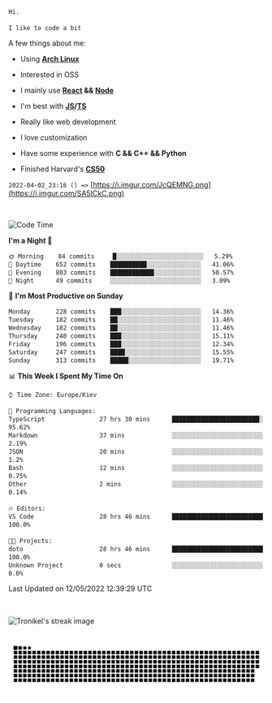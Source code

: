 ```
Hi.

I like to code a bit
```

A few things about me:

-   Using **[Arch Linux](https://archlinux.org/)**

-   Interested in OSS

-   I mainly use **[React](https://reactjs.org/) && [Node](https://nodejs.org/en/)**

-   I'm best with **[JS](https://www.javascript.com/)/[TS](https://www.typescriptlang.org/)**

-   Really like web development

-   I love customization

-   Have some experience with **C && C++ && Python**

-   Finished Harvard's **[CS50](https://cs50.harvard.edu)**

`2022-04-02_23:16 () =>` [https://i.imgur.com/JcQEMNG.png](https://i.imgur.com/SA5ICkC.png)

<br>

<!--START_SECTION:waka-->
![Code Time](http://img.shields.io/badge/Code%20Time-617%20hrs%2026%20mins-blue)

**I'm a Night 🦉** 

```text
🌞 Morning    84 commits     █░░░░░░░░░░░░░░░░░░░░░░░░   5.29% 
🌆 Daytime    652 commits    ██████████░░░░░░░░░░░░░░░   41.06% 
🌃 Evening    803 commits    ████████████░░░░░░░░░░░░░   50.57% 
🌙 Night      49 commits     ░░░░░░░░░░░░░░░░░░░░░░░░░   3.09%

```
📅 **I'm Most Productive on Sunday** 

```text
Monday       228 commits    ███░░░░░░░░░░░░░░░░░░░░░░   14.36% 
Tuesday      182 commits    ██░░░░░░░░░░░░░░░░░░░░░░░   11.46% 
Wednesday    182 commits    ██░░░░░░░░░░░░░░░░░░░░░░░   11.46% 
Thursday     240 commits    ███░░░░░░░░░░░░░░░░░░░░░░   15.11% 
Friday       196 commits    ███░░░░░░░░░░░░░░░░░░░░░░   12.34% 
Saturday     247 commits    ████░░░░░░░░░░░░░░░░░░░░░   15.55% 
Sunday       313 commits    █████░░░░░░░░░░░░░░░░░░░░   19.71%

```


📊 **This Week I Spent My Time On** 

```text
⌚︎ Time Zone: Europe/Kiev

💬 Programming Languages: 
TypeScript               27 hrs 30 mins      ████████████████████████░   95.62% 
Markdown                 37 mins             ░░░░░░░░░░░░░░░░░░░░░░░░░   2.19% 
JSON                     20 mins             ░░░░░░░░░░░░░░░░░░░░░░░░░   1.2% 
Bash                     12 mins             ░░░░░░░░░░░░░░░░░░░░░░░░░   0.75% 
Other                    2 mins              ░░░░░░░░░░░░░░░░░░░░░░░░░   0.14%

🔥 Editors: 
VS Code                  28 hrs 46 mins      █████████████████████████   100.0%

🐱‍💻 Projects: 
doto                     28 hrs 46 mins      █████████████████████████   100.0% 
Unknown Project          0 secs              ░░░░░░░░░░░░░░░░░░░░░░░░░   0.0%

```


 Last Updated on 12/05/2022 12:39:29 UTC
<!--END_SECTION:waka-->

<br>

<p><img align="center" src="https://github-readme-streak-stats.herokuapp.com/?user=Tronikelis&theme=dark" alt="Tronikel's streak image" /></p>

<br>

<img title="" src="https://raw.githubusercontent.com/Tronikelis/Tronikelis/output/github-contribution-grid-snake.svg" alt="very cool snake thingey" data-align="left">
